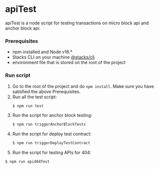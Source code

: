 # apiTest
apiTest is a node script for testing transactions on micro block api and anchor block api.

### Prerequisites

- npm installed and Node v16.*
- Stacks CLI on your machine [@stacks/cli](https://www.npmjs.com/package/@stacks/cli)
- environment file that is stored on the root of the project

### Run script
1. Go to the root of the project and do `npm install`. Make sure you have satisfied the above Prerequisites.
2. Run all the test script:
    ```sh
    $ npm run test
    ```
3. Run the script for anchor block testing:
    ```sh
    $ npm run triggerAnchorBlockTests
    ```
4. Run the script for deploy test contract:
   ```sh
   $ npm run triggerDeployTestContract
   ```
5. Run the script for testing APIs for 404:
  ```sh
  $ npm run api404Test
  ```
